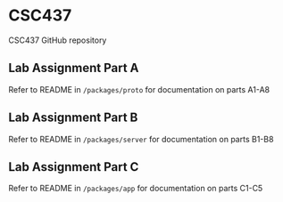 # CSC437
CSC437 GitHub repository

## Lab Assignment Part A
Refer to README in `/packages/proto` for documentation on parts A1-A8

## Lab Assignment Part B
Refer to README in `/packages/server` for documentation on parts B1-B8

## Lab Assignment Part C
Refer to README in `/packages/app` for documentation on parts C1-C5
